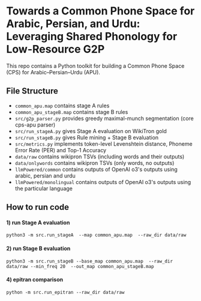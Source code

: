 # Towards a Common Phone Space for Arabic, Persian, and Urdu: Leveraging Shared Phonology for Low-Resource G2P

This repo contains a Python toolkit for building a Common Phone Space (CPS) for Arabic–Persian–Urdu (APU).

## File Structure

- ```common_apu.map``` contains stage A rules
- ```common_apu_stageB.map``` contains stage B rules
- ```src/g2p_parser.py``` provides greedy maximal-munch segmentation (core cps-apu parser) 
- ```src/run_stageA.py``` gives Stage A evaluation on WikiTron gold 
- ```src/run_stageB.py``` gives Rule mining + Stage B evaluation 
- ```src/metrics.py``` implements token-level Levenshtein distance, Phoneme Error Rate (PER) and Top-1 Accuracy 
- ```data/raw``` contains wikipron TSVs (including words and their outputs)
- ```data/onlywords``` contains wikipron TSVs (only words, no outputs)
- ```llmPowered/common``` contains outputs of OpenAI o3's outputs using arabic, persian and urdu
- ```llmPowered/monolingual``` contains outputs of OpenAI o3's outputs using the particular language

## How to run code

#### 1) run Stage A evaluation
```python3 -m src.run_stageA  --map common_apu.map  --raw_dir data/raw```

#### 2) run Stage B evaluation
``` python3 -m src.run_stageB --base_map common_apu.map  --raw_dir data/raw --min_freq 20  --out_map common_apu_stageB.map ```

#### 4) epitran comparison
```python -m src.run_epitran --raw_dir data/raw```



